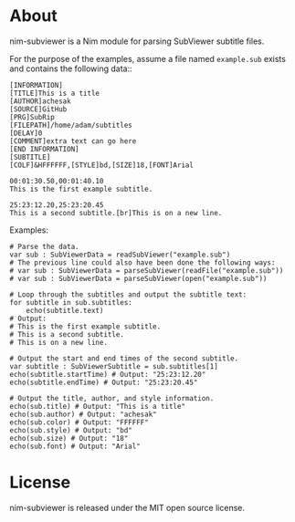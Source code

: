 About
=====

nim-subviewer is a Nim module for parsing SubViewer subtitle files.

For the purpose of the examples, assume a file named ``example.sub`` exists 
and contains the following data::

    [INFORMATION]
    [TITLE]This is a title
    [AUTHOR]achesak
    [SOURCE]GitHub
    [PRG]SubRip
    [FILEPATH]/home/adam/subtitles
    [DELAY]0
    [COMMENT]extra text can go here
    [END INFORMATION]
    [SUBTITLE]
    [COLF]&HFFFFFF,[STYLE]bd,[SIZE]18,[FONT]Arial
    
    00:01:30.50,00:01:40.10
    This is the first example subtitle.
    
    25:23:12.20,25:23:20.45
    This is a second subtitle.[br]This is on a new line.

Examples:
    
    # Parse the data.
    var sub : SubViewerData = readSubViewer("example.sub")
    # The previous line could also have been done the following ways:
    # var sub : SubViewerData = parseSubViewer(readFile("example.sub"))
    # var sub : SubViewerData = parseSubViewer(open("example.sub"))
    
    # Loop through the subtitles and output the subtitle text:
    for subtitle in sub.subtitles:
        echo(subtitle.text)
    # Output:
    # This is the first example subtitle.
    # This is a second subtitle.
    # This is on a new line.
    
    # Output the start and end times of the second subtitle.
    var subtitle : SubViewerSubtitle = sub.subtitles[1]
    echo(subtitle.startTime) # Output: "25:23:12.20"
    echo(subtitle.endTime) # Output: "25:23:20.45"
    
    # Output the title, author, and style information.
    echo(sub.title) # Output: "This is a title"
    echo(sub.author) # Output: "achesak"
    echo(sub.color) # Output: "FFFFFF"
    echo(sub.style) # Output: "bd"
    echo(sub.size) # Output: "18"
    echo(sub.font) # Output: "Arial"

License
=======

nim-subviewer is released under the MIT open source license.